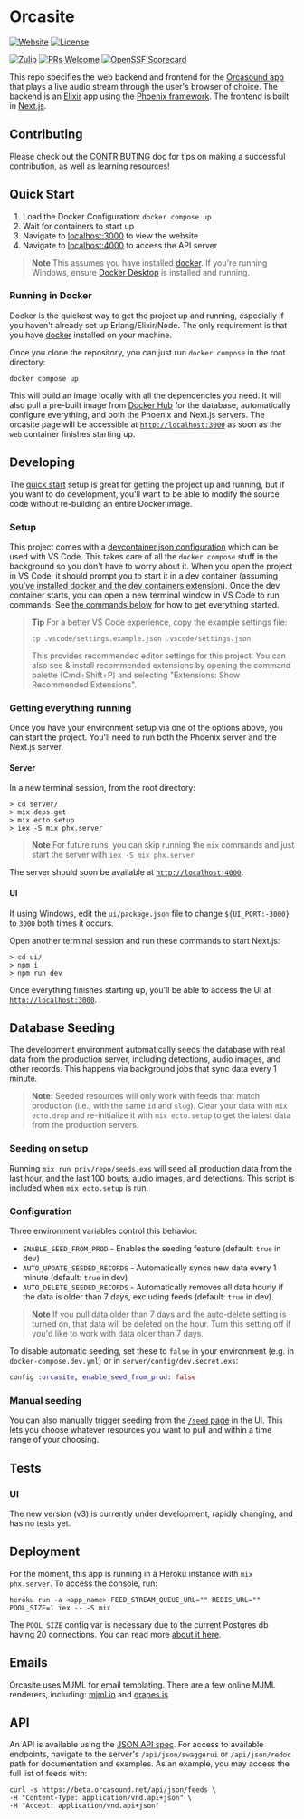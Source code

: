 # Orcasite

[![Website](https://img.shields.io/website?url=https%3A%2F%2Flive.orcasound.net)](https://live.orcasound.net)
[![License](https://img.shields.io/github/license/orcasound/orcasite)](https://github.com/orcasound/orcasite/blob/master/LICENSE)

[![Zulip](https://img.shields.io/badge/zulip-join_chat-blue.svg)](https://orcasound.zulipchat.com/#narrow/channel/437031-orcasite)
[![PRs Welcome](https://img.shields.io/badge/PRs-welcome-green.svg)](https://github.com/orcasound/orcasite/blob/master/CONTRIBUTING.md)
[![OpenSSF Scorecard](https://api.scorecard.dev/projects/github.com/orcasound/orcasite/badge)](https://scorecard.dev/viewer/?uri=github.com/orcasound/orcasite)

This repo specifies the web backend and frontend for the [Orcasound app](http://live.orcasound.net) that plays a live audio stream through the user's browser of choice. The backend is an [Elixir](https://elixir-lang.org/) app using the [Phoenix framework](https://phoenixframework.org/). The frontend is built in [Next.js](https://nextjs.org/).

## Contributing

Please check out the [CONTRIBUTING](CONTRIBUTING.md) doc for tips on making a successful contribution, as well as learning resources!

## Quick Start

1. Load the Docker Configuration: `docker compose up`
2. Wait for containers to start up
3. Navigate to [localhost:3000](http://localhost:3000) to view the website
4. Navigate to [localhost:4000](http://localhost:4000) to access the API server

> **Note**
> This assumes you have installed [docker](https://docs.docker.com/engine/install/). If you're running Windows,
> ensure [Docker Desktop](https://docs.docker.com/desktop/setup/install/windows-install/) is installed and running.

### Running in Docker

Docker is the quickest way to get the project up and running, especially if you haven't already set up Erlang/Elixir/Node. The only requirement is that you have [docker](https://docs.docker.com/engine/install/) installed on your machine.

Once you clone the repository, you can just run `docker compose` in the root directory:

```shell
docker compose up
```

This will build an image locally with all the dependencies you need. It will also pull a pre-built image from [Docker Hub](https://hub.docker.com/r/orcasound/orcasite) for the database, automatically configure everything, and both the Phoenix and Next.js servers. The orcasite page will be accessible at [`http://localhost:3000`](http://localhost:3000) as soon as the `web` container finishes starting up.

## Developing

The [quick start](#quick-start) setup is great for getting the project up and running, but if you want to do development, you'll want to be able to modify the source code without re-building an entire Docker image.

### Setup

This project comes with a [devcontainer.json configuration](https://code.visualstudio.com/docs/devcontainers/containers) which can be used with VS Code. This takes care of all the `docker compose` stuff in the background so you don't have to worry about it. When you open the project in VS Code, it should prompt you to start it in a dev container (assuming [you've installed docker and the dev containers extension](https://code.visualstudio.com/docs/devcontainers/containers#_installation)). Once the dev container starts, you can open a new terminal window in VS Code to run commands. See [the commands below](#getting-everything-running) for how to get everything started.

> **Tip**
> For a better VS Code experience, copy the example settings file:
>
> ```shell
> cp .vscode/settings.example.json .vscode/settings.json
> ```
>
> This provides recommended editor settings for this project. You can also see & install recommended extensions by opening the command palette (Cmd+Shift+P) and selecting "Extensions: Show Recommended Extensions".

### Getting everything running

Once you have your environment setup via one of the options above, you can start the project. You'll need to run both the Phoenix server and the Next.js server.

#### Server

In a new terminal session, from the root directory:

```shell
> cd server/
> mix deps.get
> mix ecto.setup
> iex -S mix phx.server
```

> **Note**
> For future runs, you can skip running the `mix` commands and just start the server with `iex -S mix phx.server`

The server should soon be available at [`http://localhost:4000`](http://localhost:4000).

#### UI

If using Windows, edit the `ui/package.json` file to change `${UI_PORT:-3000}` to `3000` both times it occurs.

Open another terminal session and run these commands to start Next.js:

```shell
> cd ui/
> npm i
> npm run dev
```

Once everything finishes starting up, you'll be able to access the UI at [`http://localhost:3000`](http://localhost:3000).

## Database Seeding

The development environment automatically seeds the database with real data from the production server, including detections, audio images, and other records. This happens via background jobs that sync data every 1 minute.

> **Note:**
> Seeded resources will only work with feeds that match production (i.e., with the same `id` and `slug`). Clear your data with `mix ecto.drop` and re-initialize it with `mix ecto.setup` to get the latest data from the production servers.

### Seeding on setup

Running `mix run priv/repo/seeds.exs` will seed all production data from the last hour, and the last 100 bouts, audio images, and detections. This script is included when `mix ecto.setup` is run.

### Configuration

Three environment variables control this behavior:

- `ENABLE_SEED_FROM_PROD` - Enables the seeding feature (default: `true` in dev)
- `AUTO_UPDATE_SEEDED_RECORDS` - Automatically syncs new data every 1 minute (default: `true` in dev)
- `AUTO_DELETE_SEEDED_RECORDS` - Automatically removes all data hourly if the data is older than 7 days, excluding feeds (default: `true` in dev).

> **Note**
> If you pull data older than 7 days and the auto-delete setting is turned on, that data will be deleted on the hour. Turn this setting off if you'd like to work with data older than 7 days.

To disable automatic seeding, set these to `false` in your environment (e.g. in `docker-compose.dev.yml`) or in `server/config/dev.secret.exs`:

```elixir
config :orcasite, enable_seed_from_prod: false
```

### Manual seeding

You can also manually trigger seeding from the [`/seed` page](http://localhost:3000/seed) in the UI. This lets you choose whatever resources you want to pull and within a time range of your choosing.

## Tests

### UI

The new version (v3) is currently under development, rapidly changing, and has no tests yet.

## Deployment

For the moment, this app is running in a Heroku instance with `mix phx.server`. To access the console, run:

```shell
heroku run -a <app_name> FEED_STREAM_QUEUE_URL="" REDIS_URL="" POOL_SIZE=1 iex -- -S mix
```

The `POOL_SIZE` config var is necessary due to the current Postgres db having 20 connections. You can read more [about it here](https://hexdocs.pm/phoenix/heroku.html#creating-environment-variables-in-heroku).

## Emails

Orcasite uses MJML for email templating. There are a few online MJML renderers, including: [mjml.io](https://mjml.io/try-it-live) and [grapes.js](https://grapesjs.com/demo-mjml.html)

## API

An API is available using the [JSON API spec](https://jsonapi.org/format/). For access to available endpoints, navigate to the server's `/api/json/swaggerui` or `/api/json/redoc` path for documentation and examples. As an example, you may access the full list of feeds with:

```shell
curl -s https://beta.orcasound.net/api/json/feeds \
-H "Content-Type: application/vnd.api+json" \
-H "Accept: application/vnd.api+json"
```

